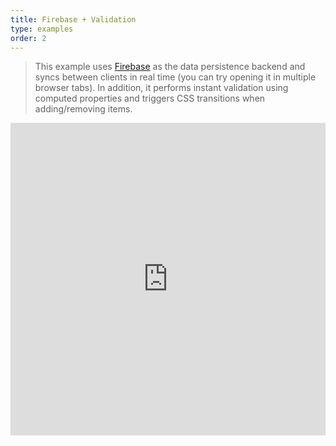 ```yaml
---
title: Firebase + Validation
type: examples
order: 2
---
```


> This example uses [Firebase](https://firebase.google.com/) as the data persistence backend and syncs between clients in real time (you can try opening it in multiple browser tabs). In addition, it performs instant validation using computed properties and triggers CSS transitions when adding/removing items.

<iframe width="100%" height="500" src="https://jsfiddle.net/yyx990803/hkrxmp0h/embedded/result,html,js,css" allowfullscreen="allowfullscreen" frameborder="0"></iframe>
